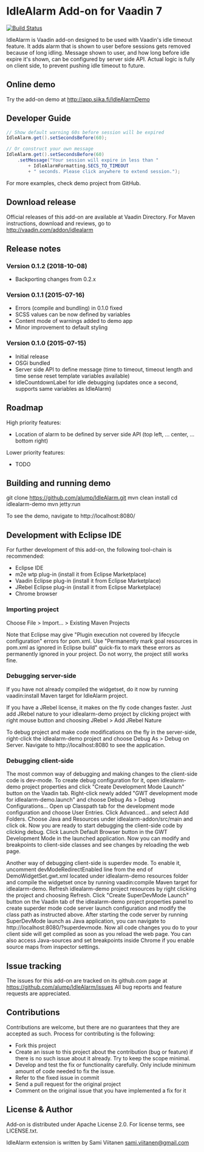 # IdleAlarm Add-on for Vaadin 7

[![Build Status](http://siika.fi:8888/jenkins/job/IdleAlarm%20(Vaadin)/badge/icon)](http://siika.fi:8888/jenkins/job/IdleAlarm%20(Vaadin)/)

IdleAlarm is Vaadin add-on designed to be used with Vaadin's idle timeout feature. It adds alarm that is shown to user
before sessions gets removed because of long idling. Message shown to user, and how long before idle expire it's shown,
can be configured by server side API. Actual logic is fully on client side, to prevent pushing idle timeout to future.

## Online demo

Try the add-on demo at http://app.siika.fi/IdleAlarmDemo

## Developer Guide
```java
// Show default warning 60s before session will be expired
IdleAlarm.get().setSecondsBefore(60);

// Or construct your own message
IdleAlarm.get().setSecondsBefore(60)
    .setMessage("Your session will expire in less than "
        + IdleAlarmFormatting.SECS_TO_TIMEOUT
        + " seconds. Please click anywhere to extend session.");
```

For more examples, check demo project from GitHub.

## Download release

Official releases of this add-on are available at Vaadin Directory. For Maven instructions, download and reviews, go to
http://vaadin.com/addon/idlealarm

## Release notes

### Version 0.1.2 (2018-10-08)
- Backporting changes from 0.2.x

### Version 0.1.1 (2015-07-16)
- Errors (compile and bundling) in 0.1.0 fixed
- SCSS values can be now defined by variables
- Content mode of warnings added to demo app
- Minor improvement to default styling

### Version 0.1.0 (2015-07-15)
- Initial release
- OSGi bundled
- Server side API to define message (time to timeout, timeout length and time sense reset template variables available)
- IdleCountdownLabel for idle debugging (updates once a second, supports same variables as IdleAlarm)

## Roadmap

High priority features:
- Location of alarm to be defined by server side API (top left, ... center, ... bottom right)

Lower priority features:
- TODO

## Building and running demo

git clone https://github.com/alump/IdleAlarm.git
mvn clean install
cd idlealarm-demo
mvn jetty:run

To see the demo, navigate to http://localhost:8080/

## Development with Eclipse IDE

For further development of this add-on, the following tool-chain is recommended:
- Eclipse IDE
- m2e wtp plug-in (install it from Eclipse Marketplace)
- Vaadin Eclipse plug-in (install it from Eclipse Marketplace)
- JRebel Eclipse plug-in (install it from Eclipse Marketplace)
- Chrome browser

### Importing project

Choose File > Import... > Existing Maven Projects

Note that Eclipse may give "Plugin execution not covered by lifecycle configuration" errors for pom.xml. Use "Permanently mark goal resources in pom.xml as ignored in Eclipse build" quick-fix to mark these errors as permanently ignored in your project. Do not worry, the project still works fine. 

### Debugging server-side

If you have not already compiled the widgetset, do it now by running vaadin:install Maven target for IdleAlarm project.

If you have a JRebel license, it makes on the fly code changes faster. Just add JRebel nature to your idlealarm-demo project by clicking project with right mouse button and choosing JRebel > Add JRebel Nature

To debug project and make code modifications on the fly in the server-side, right-click the idlealarm-demo project and choose Debug As > Debug on Server. Navigate to http://localhost:8080 to see the application.

### Debugging client-side

The most common way of debugging and making changes to the client-side code is dev-mode. To create debug configuration for it, open idlealarm-demo project properties and click "Create Development Mode Launch" button on the Vaadin tab. Right-click newly added "GWT development mode for idlealarm-demo.launch" and choose Debug As > Debug Configurations... Open up Classpath tab for the development mode configuration and choose User Entries. Click Advanced... and select Add Folders. Choose Java and Resources under idlealarm-addon/src/main and click ok. Now you are ready to start debugging the client-side code by clicking debug. Click Launch Default Browser button in the GWT Development Mode in the launched application. Now you can modify and breakpoints to client-side classes and see changes by reloading the web page. 

Another way of debugging client-side is superdev mode. To enable it, uncomment devModeRedirectEnabled line from the end of DemoWidgetSet.gwt.xml located under idlealarm-demo resources folder and compile the widgetset once by running vaadin:compile Maven target for idlealarm-demo. Refresh idlealarm-demo project resources by right clicking the project and choosing Refresh. Click "Create SuperDevMode Launch" button on the Vaadin tab of the idlealarm-demo project properties panel to create superder mode code server launch configuration and modify the class path as instructed above. After starting the code server by running SuperDevMode launch as Java application, you can navigate to http://localhost:8080/?superdevmode. Now all code changes you do to your client side will get compiled as soon as you reload the web page. You can also access Java-sources and set breakpoints inside Chrome if you enable source maps from inspector settings.

## Issue tracking

The issues for this add-on are tracked on its github.com page at https://github.com/alump/IdleAlarm/issues
All bug reports and feature requests are appreciated. 

## Contributions

Contributions are welcome, but there are no guarantees that they are accepted as such. Process for contributing is the following:
- Fork this project
- Create an issue to this project about the contribution (bug or feature) if there is no such issue about it already. Try to keep the scope minimal.
- Develop and test the fix or functionality carefully. Only include minimum amount of code needed to fix the issue.
- Refer to the fixed issue in commit
- Send a pull request for the original project
- Comment on the original issue that you have implemented a fix for it

## License & Author

Add-on is distributed under Apache License 2.0. For license terms, see LICENSE.txt.

IdleAlarm extension is written by Sami Viitanen <sami.viitanen@gmail.com>
